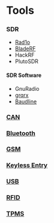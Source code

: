 # Tools

### SDR

* [Rad1o](https://app.gitbook.com/@andreas-uebener/s/automotivesecwiki/~/edit/drafts/-Lm_8SwzbSMGVVs4M7dm/tools/rad1o)
* [BladeRF](https://app.gitbook.com/@andreas-uebener/s/automotivesecwiki/~/edit/drafts/-Lm_8SwzbSMGVVs4M7dm/tools/bladerf)
* HackRF
* PlutoSDR

#### SDR Software

* GnuRadio
* [grqrx](gqrx.md)
* [Baudline](baudline.md)

### [CAN](can/)

### [Bluetooth](https://app.gitbook.com/@andreas-uebener/s/automotivesecwiki/~/edit/drafts/-Lm_8SwzbSMGVVs4M7dm/tools/bluetooth)

### [GSM](gsm.md)

### [Keyless Entry](keylessentry.md)

### [USB](usb/)

### [RFID](rfid.md)

### [TPMS](tpms.md)

